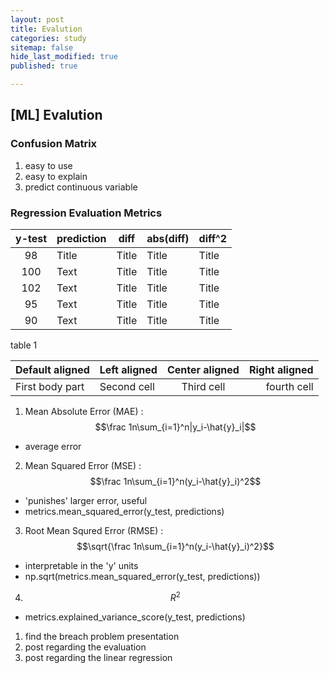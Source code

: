 ```yaml
---
layout: post
title: Evalution
categories: study
sitemap: false
hide_last_modified: true
published: true

---
```


## [ML] Evalution

### Confusion Matrix
1. easy to use
2. easy to explain
3. predict continuous variable

### Regression Evaluation Metrics

| y-test      | prediction  | diff        | abs(diff)   | diff^2      |
|:-----------:| ----------- | ----------- | ----------- | ----------- |
| 98          | Title       | Title       | Title       | Title       |
| 100         | Text        | Title       | Title       | Title       |
| 102         | Text        | Title       | Title       | Title       |
| 95          | Text        | Title       | Title       | Title       |
| 90          | Text        | Title       | Title       | Title       |

table 1

| Default aligned |Left aligned| Center aligned  | Right aligned  |
|-----------------|:-----------|:---------------:|---------------:|
| First body part |Second cell | Third cell      | fourth cell    |



1. Mean Absolute Error (MAE) : $$\frac 1n\sum_{i=1}^n|y_i-\hat{y}_i|$$
- average error

2. Mean Squared Error (MSE) : $$\frac 1n\sum_{i=1}^n(y_i-\hat{y}_i)^2$$
- 'punishes' larger error, useful  
- metrics.mean_squared_error(y_test, predictions)

3. Root Mean Squred Error (RMSE) :  $$\sqrt{\frac 1n\sum_{i=1}^n(y_i-\hat{y}_i)^2}$$
- interpretable in the 'y' units
- np.sqrt(metrics.mean_squared_error(y_test, predictions))


4. $${R}^2$$
- metrics.explained_variance_score(y_test, predictions)



1. find the breach problem presentation
2. post regarding the evaluation
3. post regarding the linear regression


